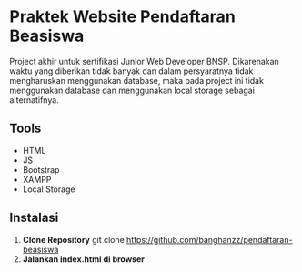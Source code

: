 # Praktek Website Pendaftaran Beasiswa
Project akhir untuk sertifikasi Junior Web Developer BNSP. Dikarenakan waktu yang diberikan tidak banyak dan dalam persyaratnya tidak mengharuskan menggunakan database, maka pada project ini tidak menggunakan database dan menggunakan local storage sebagai alternatifnya. 

## Tools
- HTML
- JS
- Bootstrap
- XAMPP
- Local Storage

## Instalasi
1. **Clone Repository**
   git clone https://github.com/banghanzz/pendaftaran-beasiswa
2. **Jalankan index.html di browser**